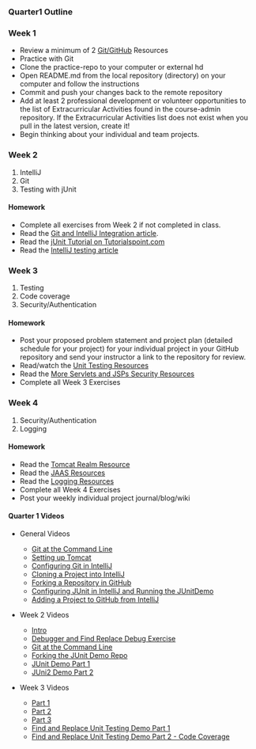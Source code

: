 ### Quarter1 Outline
### Week 1
* Review a minimum of 2 [Git/GitHub](#github) Resources
* Practice with Git
* Clone the practice-repo to your computer or external hd
* Open README.md from the local repository (directory) on your computer and follow the instructions
* Commit and push your changes back to the remote repository
* Add at least 2 professional development or volunteer opportunities to the list of Extracurricular Activities found in the course-admin repository. If the Extracurricular Activities list does not exist when you pull in the latest version, create it!
* Begin thinking about your individual and team projects.

### Week 2

1. IntelliJ
1. Git
1. Testing with jUnit

#### Homework

* Complete all exercises from Week 2 if not completed in class.
* Read the [Git and IntelliJ Integration article](#intellij-idea).
* Read the [jUnit Tutorial on Tutorialspoint.com](#jUnit)
* Read the [IntelliJ testing article](#intellij-idea)

### Week 3

1. Testing 
1. Code coverage
1. Security/Authentication

#### Homework

* Post your proposed problem statement and project plan (detailed schedule for your project) for your individual project in your GitHub repository and send your instructor a link to the repository for review. 
* Read/watch the [Unit Testing Resources](#unit-testing) 
* Read the [More Servlets and JSPs Security Resources](#security)
* Complete all Week 3 Exercises

### Week 4

1. Security/Authentication
1. Logging

#### Homework

* Read the [Tomcat Realm Resource](#security)
* Read the [JAAS Resources](#security)
* Read the [Logging Resources](#logging)
* Complete all Week 4 Exercises
* Post your weekly individual project journal/blog/wiki


#### Quarter 1 Videos
* General Videos
    * [Git at the Command Line](https://youtu.be/FPwbglGBGaI)
    * [Setting up Tomcat](https://youtu.be/QhG8FbmbH4w)
    * [Configuring Git in IntelliJ](https://youtu.be/5mpFgJxkRmY)
    * [Cloning a Project into IntelliJ](https://youtu.be/-NlXSBo63mw)
    * [Forking a Repository in GitHub](https://www.youtube.com/watch?v=mmMaDbHSUM8)
    * [Configuring JUnit in IntelliJ and Running the JUnitDemo](https://youtu.be/QFUgb90O5sY)
    * [Adding a Project to GitHub from IntelliJ](https://youtu.be/7QSnN5BD8MQ)

* Week 2 Videos
    * [Intro](https://www.youtube.com/watch?v=d22rDhrlUn8)
    * [Debugger and Find Replace Debug Exercise](https://www.youtube.com/watch?v=kOMOGW8lKBE)
    * [Git at the Command Line](https://youtu.be/SjLoLTJBhww)
    * [Forking the JUnit Demo Repo](https://youtu.be/WKGLJWWCoLQ)
    * [JUnit Demo Part 1](https://www.youtube.com/watch?v=gUI079vdltk)
    * [JUni2 Demo Part 2](https://www.youtube.com/watch?v=_E-6Jql_sB4)

* Week 3 Videos
    * [Part 1](https://youtu.be/3fEH55IFr1o)
    * [Part 2](https://youtu.be/4TigzqvXv58)
    * [Part 3](https://youtu.be/mW5a5brmmnA)
    * [Find and Replace Unit Testing Demo Part 1](https://youtu.be/NeVMaTmsWw4)
    * [Find and Replace Unit Testing Demo Part 2 - Code Coverage](https://youtu.be/Q0uQMzhj1fM)
